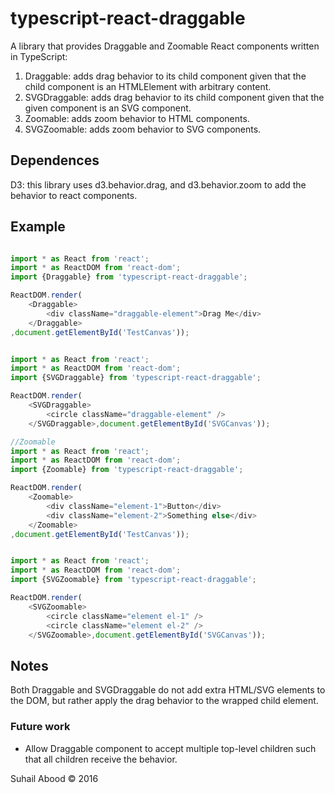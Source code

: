 # typescript-react-draggable 

A library that provides Draggable and Zoomable React components written in TypeScript:
1. Draggable: adds drag behavior to its child component given that the child component is an HTMLElement with arbitrary content.  
2. SVGDraggable: adds drag behavior to its child component given that the given component is an SVG component. 
3. Zoomable: adds zoom behavior to HTML components.  
4. SVGZoomable: adds zoom behavior to SVG components. 


## Dependences
D3: this library uses d3.behavior.drag, and d3.behavior.zoom to add the behavior to react components. 

## Example

```javascript

import * as React from 'react';
import * as ReactDOM from 'react-dom'; 
import {Draggable} from 'typescript-react-draggable';

ReactDOM.render(
    <Draggable>
        <div className="draggable-element">Drag Me</div>
    </Draggable>
,document.getElementById('TestCanvas')); 


import * as React from 'react';
import * as ReactDOM from 'react-dom'; 
import {SVGDraggable} from 'typescript-react-draggable';

ReactDOM.render(
    <SVGDraggable>
        <circle className="draggable-element" />
    </SVGDraggable>,document.getElementById('SVGCanvas')); 

//Zoomable 
import * as React from 'react';
import * as ReactDOM from 'react-dom'; 
import {Zoomable} from 'typescript-react-draggable';

ReactDOM.render(
    <Zoomable>
        <div className="element-1">Button</div>
        <div className="element-2">Something else</div>
    </Zoomable>
,document.getElementById('TestCanvas')); 


import * as React from 'react';
import * as ReactDOM from 'react-dom'; 
import {SVGZoomable} from 'typescript-react-draggable';

ReactDOM.render(
    <SVGZoomable>
        <circle className="element el-1" />
        <circle className="element el-2" />
    </SVGZoomable>,document.getElementById('SVGCanvas')); 


```


## Notes
Both Draggable and SVGDraggable do not add extra HTML/SVG elements to the DOM, but rather apply the drag behavior to the wrapped child element. 


### Future work
* Allow Draggable component to accept multiple top-level children such that all children receive the behavior.




Suhail Abood &copy; 2016  